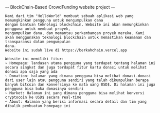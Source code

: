 -- BlockChain-Based CrowdFunding website project --
    
    Kami dari tim "HelloWorld" membuat sebuah aplikasi web yang memungkinkan pengguna untuk mengumpulkan dana
    dengan bantuan teknologi blockchain. Website ini akan memungkinkan pengguna untuk membuat proyek, 
    mengumpulkan dana, dan memantau perkembangan proyek mereka. Kami
    akan menggunakan teknologi blockchain untuk memastikan keamanan dan transparansi dalam pengumpulan
    dana.
    Website ini sudah live di https://berkahchain.vercel.app

    Website ini memiliki fitur:
    ~ Homepage: landasan utama pengguna yang terdapat tentang halaman ini secara singkat dan juga terdapat fitur kartu donasi untuk melihat donasi apa saja yang ada
    ~ Donation: halaman yang dimana pengguna bisa melihat donasi-donasi dari user lain atau pengguna sendiri yang telah dikumpulkan berapa banyak bitcoin dan konversinya ke mata uang USD$. Di halaman ini juga pengguna bisa buka donasinya sendiri
    ~ Market: Halaman ini yang dimana pengguna bisa melihat konversi cryptocoin ke USD$ secara real-time
    ~ About: Halaman yang berisi informasi secara detail dan tim yang dibalik pembuatan homepage ini
    

